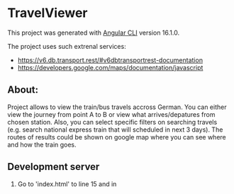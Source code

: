 # TravelViewer

This project was generated with [Angular CLI](https://github.com/angular/angular-cli) version 16.1.0.

The project uses such extrenal services:
- https://v6.db.transport.rest/#v6dbtransportrest-documentation
- https://developers.google.com/maps/documentation/javascript
 
## About:
Project allows to view the train/bus travels accross German. You can either view the journey from point A to B or view what arrives/depatures from chosen station. 
Also, you can select specific filters on searching travels (e.g. search national express train that will scheduled in next 3 days). The routes of results could be shown 
on google map where you can see where and how the train goes.

## Development server

1) Go to 'index.html' to line 15 and in <script> section enter your APi key (you can get it here: https://developers.google.com/maps/documentation/javascript/get-api-key).
2) Run `ng serve` for a dev server. Navigate to `http://localhost:4200/`. The application will automatically reload if you change any of the source files.

## Code scaffolding

Run `ng generate component component-name` to generate a new component. You can also use `ng generate directive|pipe|service|class|guard|interface|enum|module`.

## Build

Run `ng build` to build the project. The build artifacts will be stored in the `dist/` directory.

## Further help

To get more help on the Angular CLI use `ng help` or go check out the [Angular CLI Overview and Command Reference](https://angular.io/cli) page.
